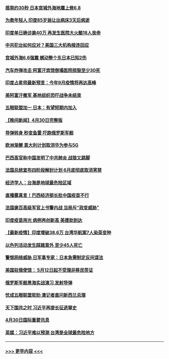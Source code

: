 #### [摇晃约30秒 日本宫城外海地震上修6.8](../pages/prog202/a103108477.md?t=05011751) 
#### [为救年轻人 印度85岁翁让出病床3天后病逝](../pages/prog202/a103108457.md?t=05011751) 
#### [印度单日确诊逾40万 再发生医院大火酿18人丧命](../pages/prog202/a103108440.md?t=05011751) 
#### [中共犯台如何应对？美国三大机构接连回应](../pages/prog202/a103108423.md?t=05011751) 
#### [宫城外海6.6强震 撼动整个东日本已知2伤](../pages/prog202/a103108347.md?t=05011751) 
#### [汽车炸弹攻击 阿富汗宾馆倒塌医院损毁至少30死](../pages/prog202/a103108389.md?t=05011751) 
#### [印度占星师最新预言：今年9月疫情将再达高峰](../pages/prog202/a103108368.md?t=05011751) 
#### [美阿富汗撤军 基地组织恐吓战争未结束](../pages/prog202/a103108030.md?t=05011751) 
#### [五眼联盟加一 日本：有望短期内加入](../pages/prog202/a103108083.md?t=05011751) 
#### [【晚间新闻】4月30日完整版](../pages/prog202/a103108327.md?t=05011751) 
#### [导弹转身 秒变鱼雷 吓跑俄罗斯军舰](../pages/prog202/a103108064.md?t=05011751) 
#### [欧洲渐醒 意大利计划取消华为参与5G](../pages/prog202/a103108199.md?t=05011751) 
#### [巴西高官称中国发明了中共肺炎 战狼又跳脚](../pages/prog202/a103108063.md?t=05011751) 
#### [法国总统宣布四阶段解封计划 6月底彻底取消宵禁](../pages/prog202/a103108070.md?t=05011751) 
#### [经济学人：台海是地球最危险区域](../pages/prog202/a103108131.md?t=05011751) 
#### [直播露真言！巴西经济部长批中国疫苗不行](../pages/prog202/a103108096.md?t=05011751) 
#### [法国逾百高级军官上书警内战 当局斥“政变威胁”](../pages/prog202/a103108017.md?t=05011751) 
#### [印度疫苗用光 病例再创新高 美援助到达](../pages/prog202/a103108054.md?t=05011751) 
#### [【最新疫情】印度增破38.6万 台湾华航案7人染英变种](../pages/prog202/a103108035.md?t=05011751) 
#### [以色列活动发生踩踏意外 至少45人死亡](../pages/prog202/a103107919.md?t=05011751) 
#### [警惕网络威胁 日军事专家：日本急需制定反间谍法](../pages/prog202/a103107912.md?t=05011751) 
#### [美国驻俄使馆： 5月12日起不受理非移民签证](../pages/prog202/a103107903.md?t=05011751) 
#### [俄罗斯军舰黑海实战演习 发射导弹](../pages/prog202/a103107890.md?t=05011751) 
#### [忧成五眼联盟软肋 澳记者直问新西兰总理](../pages/prog202/a103107874.md?t=05011751) 
#### [天下围共之时 习近平再提长征逃窜史](../pages/prog202/a103106493.md?t=05011751) 
#### [4月30日国际重要讯息](../pages/prog202/a103107685.md?t=05011751) 
#### [英媒：习近平难以预测 台湾是全球最危险地方](../pages/prog202/a103107669.md?t=05011751) 

----
#### [ >>> 更早内容 <<< ](../indexes/prog202-earlier.md)

